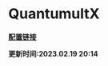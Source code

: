 # QuantumultX

**[配置链接](https://raw.githubusercontent.com/Centralmatrix3/MatrixToolkit/master/QuantumultX/QuantumultX.conf)**

**更新时间:2023.02.19 20:14**
